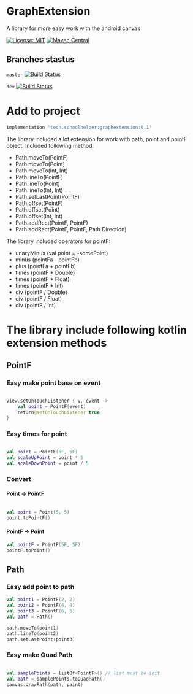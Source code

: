 # GraphExtension
A library for more easy work with the android canvas

[![License: MIT](https://img.shields.io/badge/License-MIT-yellow.svg)](https://opensource.org/licenses/MIT)
[![Maven Central](https://img.shields.io/maven-central/v/tech.schoolhelper/graphextension.svg?label=Maven%20Central)](https://search.maven.org/search?q=g:%22tech.schoolhelper%22%20AND%20a:%22graphextension%22)

## Branches stastus
`master` [![Build Status](https://travis-ci.com/schoolhelper/androidgraphextension.svg?branch=master)](https://travis-ci.com/schoolhelper/androidgraphextension)

`dev` [![Build Status](https://travis-ci.com/schoolhelper/androidgraphextension.svg?branch=dev)](https://travis-ci.com/schoolhelper/androidgraphextension)

# Add to project
```groovy
implementation 'tech.schoolhelper:graphextension:0.1'
```

The library included a lot extension for work with path, point and pointF object. Included following method:

- Path.moveTo(PointF)
- Path.moveTo(Point)
- Path.moveTo(Int, Int)
- Path.lineTo(PointF)
- Path.lineTo(Point)
- Path.lineTo(Int, Int)
- Path.setLastPoint(PointF)
- Path.offset(PointF)
- Path.offset(Point)
- Path.offset(Int, Int)
- Path.addRect(PointF, PointF)
- Path.addRect(PointF, PointF, Path.Direction)

The library included operators for pointF:
- unaryMinus (val point = -somePoint)
- minus (pointFa - pointFb)
- plus (pointFa + pointFb)
- times (pointF * Double)
- times (pointF * Float)
- times (pointF * Int)
- div (pointF / Double)
- div (pointF / Float)
- div (pointF / Int)

# The library include following kotlin extension methods

## PointF

### Easy make point base on event
```kotlin

view.setOnTouchListener { v, event ->
	val point = PointF(event)
	return@setOnTouchListener true
}

```
### Easy times for point
```kotlin

val point = PointF(5F, 5F)
val scaleUpPoint = point * 5
val scaleDownPoint = point / 5

```

### Convert

#### Point -> PointF
```kotlin

val point = Point(5, 5)
point.toPointF()

```
#### PointF -> Point
```kotlin
val pointF = PointF(5F, 5F)
pointF.toPoint()
```

## Path

### Easy add point to path

```kotlin
val point1 = PointF(2, 2)
val point2 = PointF(4, 4)
val point3 = PointF(6, 6)
val path = Path()

path.moveTo(point1)
path.lineTo(point2)
path.setLastPoint(point3)

```

### Easy make Quad Path

```kotlin

val samplePoints = listOf<PointF>() // list must be init
val path = samplePoints.toQuadPath()
canvas.drawPath(path, paint)

```

